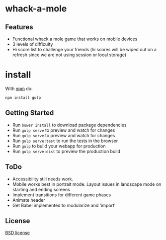 # whack-a-mole



## Features

* Functional whack a mole game that works on mobile devices
* 3 levels of difficulty
* Hi score list to challenge your friends (hi scores will be wiped out on a refresh since we are not using session or local storage)

# install

With [npm](https://www.npmjs.com/) do:

```
npm install gulp
```

## Getting Started

- Run `bower install` to download package dependencies
- Run `gulp serve` to preview and watch for changes
- Run `gulp serve` to preview and watch for changes
- Run `gulp serve:test` to run the tests in the browser
- Run `gulp` to build your webapp for production
- Run `gulp serve:dist` to preview the production build


## ToDo

* Accessibility still needs work.
* Mobile works best in portrait mode. Layout issues in landscape mode on starting and ending screens
* Implement transitions for different game phases
* Animate header
* Get Babel implemented to modularize and 'import'


## License

[BSD license](http://opensource.org/licenses/bsd-license.php)
